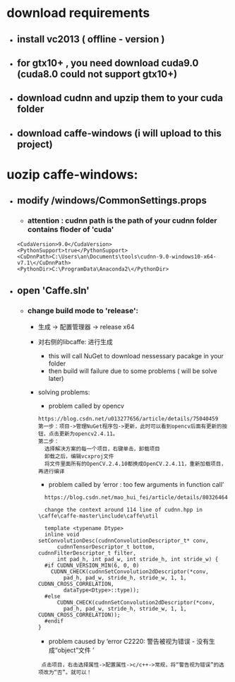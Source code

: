   # download requirements
  - ## install vc2013 ( offline - version )
  - ## for gtx10+ , you need download cuda9.0 (cuda8.0 could not support gtx10+)
  - ## download cudnn and upzip them to your cuda folder
  - ## download caffe-windows (i will upload to this project)
  
# uozip caffe-windows:
  - ## modify /windows/CommonSettings.props
  
    - ### attention : cudnn path is the path of your cudnn folder contains floder of 'cuda'
     ```
     <CudaVersion>9.0</CudaVersion>
     <PythonSupport>true</PythonSupport>
     <CuDnnPath>C:\Users\an\Documents\tools\cudnn-9.0-windows10-x64-v7.1\</CuDnnPath>
     <PythonDir>C:\ProgramData\Anaconda2\</PythonDir>
     ```
  - ## open 'Caffe.sln'
    - ### change build mode to 'release':
       - 生成 -> 配置管理器 -> release x64
       - 对右侧的libcaffe: 进行生成
          - this will call NuGet to download nessessary pacakge in your folder
          - then build will failure due to some problems ( will be solve later)
       - solving problems:
          - problem called by opencv
          
          ```
          https://blog.csdn.net/u013277656/article/details/75040459
          第一步：项目->管理NuGet程序包->更新，此时可以看到opencv后面有更新的按钮，点击更新为opencv2.4.11。 
          第二步：
            选择解决方案的每一个项目，右键单击，卸载项目 
            卸载之后，编辑vcxproj文件
            将文件里面所有的OpenCV.2.4.10都换成OpenCV.2.4.11，重新加载项目，再进行编译
          ```
          
          - problem called by  ‘error : too few arguments in function call’
          ```
            https://blog.csdn.net/mao_hui_fei/article/details/80326464

            change the context around 114 line of cudnn.hpp in \caffe\caffe-master\include\caffe\util

            template <typename Dtype>
            inline void setConvolutionDesc(cudnnConvolutionDescriptor_t* conv,
                cudnnTensorDescriptor_t bottom, cudnnFilterDescriptor_t filter,
                int pad_h, int pad_w, int stride_h, int stride_w) {
            #if CUDNN_VERSION_MIN(6, 0, 0)
              CUDNN_CHECK(cudnnSetConvolution2dDescriptor(*conv,
                  pad_h, pad_w, stride_h, stride_w, 1, 1, CUDNN_CROSS_CORRELATION,
                  dataType<Dtype>::type));
            #else
                CUDNN_CHECK(cudnnSetConvolution2dDescriptor(*conv,
                  pad_h, pad_w, stride_h, stride_w, 1, 1, CUDNN_CROSS_CORRELATION));
            #endif
          }

         ```
         - problem caused by ‘error C2220: 警告被视为错误 - 没有生成“object”文件 ’
         
         ```
          点击项目，右击选择属性->配置属性->c/c++->常规，将“警告视为错误”的选项改为“否”。就可以！
         ```
